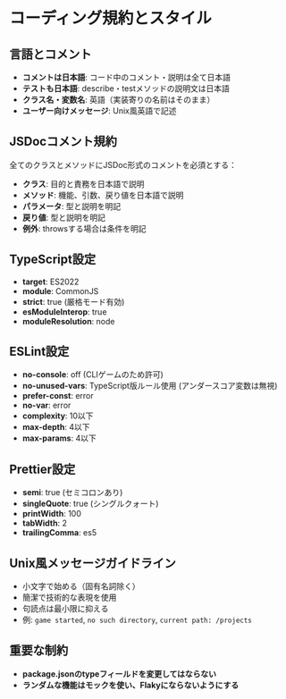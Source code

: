 # コーディング規約とスタイル

## 言語とコメント
- **コメントは日本語**: コード中のコメント・説明は全て日本語
- **テストも日本語**: describe・testメソッドの説明文は日本語
- **クラス名・変数名**: 英語（実装寄りの名前はそのまま）
- **ユーザー向けメッセージ**: Unix風英語で記述

## JSDocコメント規約
全てのクラスとメソッドにJSDoc形式のコメントを必須とする：
- **クラス**: 目的と責務を日本語で説明
- **メソッド**: 機能、引数、戻り値を日本語で説明
- **パラメータ**: 型と説明を明記
- **戻り値**: 型と説明を明記
- **例外**: throwsする場合は条件を明記

## TypeScript設定
- **target**: ES2022
- **module**: CommonJS
- **strict**: true (厳格モード有効)
- **esModuleInterop**: true
- **moduleResolution**: node

## ESLint設定
- **no-console**: off (CLIゲームのため許可)
- **no-unused-vars**: TypeScript版ルール使用 (アンダースコア変数は無視)
- **prefer-const**: error
- **no-var**: error
- **complexity**: 10以下
- **max-depth**: 4以下
- **max-params**: 4以下

## Prettier設定
- **semi**: true (セミコロンあり)
- **singleQuote**: true (シングルクォート)
- **printWidth**: 100
- **tabWidth**: 2
- **trailingComma**: es5

## Unix風メッセージガイドライン
- 小文字で始める（固有名詞除く）
- 簡潔で技術的な表現を使用
- 句読点は最小限に抑える
- 例: `game started`, `no such directory`, `current path: /projects`

## 重要な制約
- **package.jsonのtypeフィールドを変更してはならない**
- **ランダムな機能はモックを使い、Flakyにならないようにする**